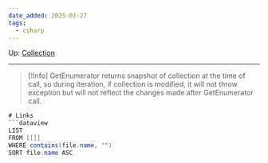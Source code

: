 ```yaml
---
date_added: 2025-01-27
tags:
  - csharp
---
```

Up: [Collection](Collection.md)
___
 >[!Info]
> GetEnumerator returns snapshot of collection at the time of call, so during iteration, if collection is modified, it will not throw exception but will not reflect the changes made after GetEnumerator call.

```cs
# Links
```dataview
LIST
FROM [[]]
WHERE contains(file.name, "")
SORT file.name ASC
```
